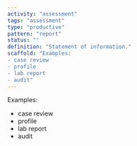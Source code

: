 ```yaml
---
activity: "assessment"
tags: "assessment"
type: "productive"
pattern: "report"
status: ""
definition: "Statement of information."
scaffold: "Examples:
- case review
- profile
- lab report
- audit"
---
```


Examples:
- case review
- profile
- lab report
- audit
